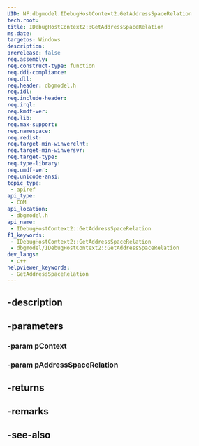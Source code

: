 ```yaml
---
UID: NF:dbgmodel.IDebugHostContext2.GetAddressSpaceRelation
tech.root: 
title: IDebugHostContext2::GetAddressSpaceRelation
ms.date: 
targetos: Windows
description: 
prerelease: false
req.assembly: 
req.construct-type: function
req.ddi-compliance: 
req.dll: 
req.header: dbgmodel.h
req.idl: 
req.include-header: 
req.irql: 
req.kmdf-ver: 
req.lib: 
req.max-support: 
req.namespace: 
req.redist: 
req.target-min-winverclnt: 
req.target-min-winversvr: 
req.target-type: 
req.type-library: 
req.umdf-ver: 
req.unicode-ansi: 
topic_type:
 - apiref
api_type:
 - COM
api_location:
 - dbgmodel.h
api_name:
 - IDebugHostContext2::GetAddressSpaceRelation
f1_keywords:
 - IDebugHostContext2::GetAddressSpaceRelation
 - dbgmodel/IDebugHostContext2::GetAddressSpaceRelation
dev_langs:
 - c++
helpviewer_keywords:
 - GetAddressSpaceRelation
---
```


## -description

## -parameters

### -param pContext

### -param pAddressSpaceRelation

## -returns

## -remarks

## -see-also

